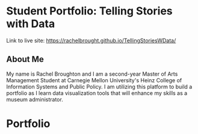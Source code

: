 # Student Portfolio: Telling Stories with Data

Link to live site: https://rachelbrought.github.io/TellingStoriesWData/
## About Me
My name is Rachel Broughton and I am a second-year Master of Arts Management Student at Carnegie Mellon University's Heinz College of Information Systems and Public Policy. I am utilizing this platform to build a portfolio as I learn data visualization tools that will enhance my skills as a museum administrator.
# Portfolio
